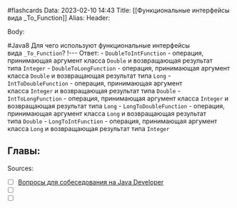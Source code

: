 #flashcards 
Data: 2023-02-10 14:43
Title: [[Функциональные интерфейсы вида _To_Function]]
Alias:
Header:




Body:



#Java8 
Для чего используют функциональные интерфейсы вида `_To_Function`?
!---
Ответ:
	- `DoubleToIntFunction` - операция, принимающая аргумент класса `Double` и возвращающая результат типа `Integer`
	-   `DoubleToLongFunction` - операция, принимающая аргумент класса `Double` и возвращающая результат типа `Long`
	-   `IntToDoubleFunction` - операция, принимающая аргумент класса `Integer` и возвращающая результат типа `Double`
	-   `IntToLongFunction` - операция, принимающая аргумент класса `Integer` и возвращающая результат типа `Long`
	-   `LongToDoubleFunction` - операция, принимающая аргумент класса `Long` и возвращающая результат типа `Double`
	-   `LongToIntFunction` - операция, принимающая аргумент класса `Long` и возвращающая результат типа `Integer`
<!--SR:!2023-11-04,10,490-->





Главы:
-


Sources:
- [ ] [Вопросы для собеседования на Java Developer](https://github.com/enhorse/java-interview/blob/master/README.md#%D0%9E%D0%9E%D0%9F)
- [ ] []()
- [ ] []()
